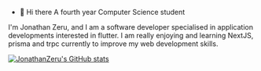 - 👋 Hi there
A fourth year Computer Science student

I'm Jonathan Zeru, and I am a software developer specialised in application developments interested in flutter. I am really enjoying and learning NextJS, prisma and trpc currently to improve my web development skills.


[![JonathanZeru's GitHub stats](https://github-readme-stats.vercel.app/api?username=jonathanzeru)](https://github.com/anuraghazra/github-readme-stats)
